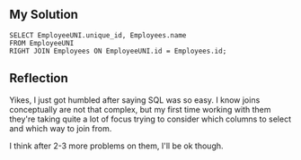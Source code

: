 ## My Solution

```
SELECT EmployeeUNI.unique_id, Employees.name
FROM EmployeeUNI
RIGHT JOIN Employees ON EmployeeUNI.id = Employees.id;
```

## Reflection

Yikes, I just got humbled after saying SQL was so easy. I know joins conceptually are not that complex, but my first time working with them they're taking quite a lot of focus trying to consider which columns to select and which way to join from.

I think after 2-3 more problems on them, I'll be ok though.
